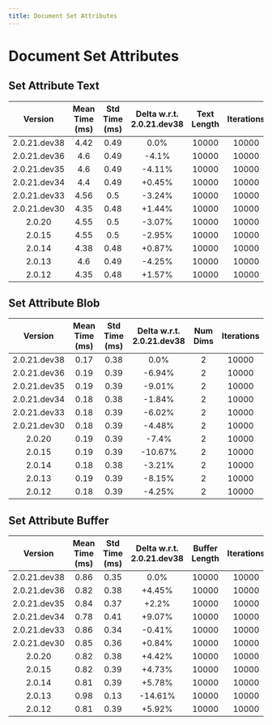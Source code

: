 ```yaml
---
title: Document Set Attributes
---
```

# Document Set Attributes

## Set Attribute Text

| Version | Mean Time (ms) | Std Time (ms) | Delta w.r.t. 2.0.21.dev38 | Text Length | Iterations |
| :---: | :---: | :---: | :---: | :---: | :---: |
| 2.0.21.dev38 | 4.42 | 0.49 | 0.0% | 10000 | 10000 |
| 2.0.21.dev36 | 4.6 | 0.49 | -4.1% | 10000 | 10000 |
| 2.0.21.dev35 | 4.6 | 0.49 | -4.11% | 10000 | 10000 |
| 2.0.21.dev34 | 4.4 | 0.49 | +0.45% | 10000 | 10000 |
| 2.0.21.dev33 | 4.56 | 0.5 | -3.24% | 10000 | 10000 |
| 2.0.21.dev30 | 4.35 | 0.48 | +1.44% | 10000 | 10000 |
| 2.0.20 | 4.55 | 0.5 | -3.07% | 10000 | 10000 |
| 2.0.15 | 4.55 | 0.5 | -2.95% | 10000 | 10000 |
| 2.0.14 | 4.38 | 0.48 | +0.87% | 10000 | 10000 |
| 2.0.13 | 4.6 | 0.49 | -4.25% | 10000 | 10000 |
| 2.0.12 | 4.35 | 0.48 | +1.57% | 10000 | 10000 |
## Set Attribute Blob

| Version | Mean Time (ms) | Std Time (ms) | Delta w.r.t. 2.0.21.dev38 | Num Dims | Iterations |
| :---: | :---: | :---: | :---: | :---: | :---: |
| 2.0.21.dev38 | 0.17 | 0.38 | 0.0% | 2 | 10000 |
| 2.0.21.dev36 | 0.19 | 0.39 | -6.94% | 2 | 10000 |
| 2.0.21.dev35 | 0.19 | 0.39 | -9.01% | 2 | 10000 |
| 2.0.21.dev34 | 0.18 | 0.38 | -1.84% | 2 | 10000 |
| 2.0.21.dev33 | 0.18 | 0.39 | -6.02% | 2 | 10000 |
| 2.0.21.dev30 | 0.18 | 0.39 | -4.48% | 2 | 10000 |
| 2.0.20 | 0.19 | 0.39 | -7.4% | 2 | 10000 |
| 2.0.15 | 0.19 | 0.39 | -10.67% | 2 | 10000 |
| 2.0.14 | 0.18 | 0.38 | -3.21% | 2 | 10000 |
| 2.0.13 | 0.19 | 0.39 | -8.15% | 2 | 10000 |
| 2.0.12 | 0.18 | 0.39 | -4.25% | 2 | 10000 |
## Set Attribute Buffer

| Version | Mean Time (ms) | Std Time (ms) | Delta w.r.t. 2.0.21.dev38 | Buffer Length | Iterations |
| :---: | :---: | :---: | :---: | :---: | :---: |
| 2.0.21.dev38 | 0.86 | 0.35 | 0.0% | 10000 | 10000 |
| 2.0.21.dev36 | 0.82 | 0.38 | +4.45% | 10000 | 10000 |
| 2.0.21.dev35 | 0.84 | 0.37 | +2.2% | 10000 | 10000 |
| 2.0.21.dev34 | 0.78 | 0.41 | +9.07% | 10000 | 10000 |
| 2.0.21.dev33 | 0.86 | 0.34 | -0.41% | 10000 | 10000 |
| 2.0.21.dev30 | 0.85 | 0.36 | +0.84% | 10000 | 10000 |
| 2.0.20 | 0.82 | 0.38 | +4.42% | 10000 | 10000 |
| 2.0.15 | 0.82 | 0.39 | +4.73% | 10000 | 10000 |
| 2.0.14 | 0.81 | 0.39 | +5.78% | 10000 | 10000 |
| 2.0.13 | 0.98 | 0.13 | -14.61% | 10000 | 10000 |
| 2.0.12 | 0.81 | 0.39 | +5.92% | 10000 | 10000 |
